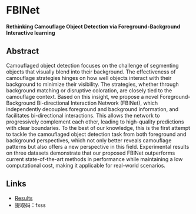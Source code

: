 
# FBINet

**Rethinking Camouflage Object Detection via Foreground-Background Interactive learning**  


## Abstract
Camouflaged object detection focuses on the challenge of segmenting objects that visually blend into their background. The effectiveness of camouflage strategies hinges on how well objects interact with their background to minimize their visibility. The strategies, whether through background matching or disruptive coloration, are closely tied to the camouflage context. Based on this insight, we propose a novel Foreground-Background Bi-directional Interaction Network (FBINet), which independently decouples foreground and background information, and facilitates bi-directional interactions. This allows the network to progressively complement each other, leading to high-quality predictions with clear boundaries. To the best of our knowledge, this is the first attempt to tackle the camouflaged object detection task from both foreground and background perspectives, which not only better reveals camouflage patterns but also offers a new perspective in this field. Experimental results on three datasets demonstrate that our proposed FBINet outperforms current state-of-the-art methods in performance while maintaining a low computational cost, making it applicable for real-world scenarios.
## Links


- [Results](https://pan.baidu.com/s/15u_6SWNKlCGK_H0hIIkEaQ)
- 提取码：fxss



